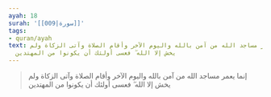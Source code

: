 ```yaml
---
ayah: 18
surah: '[[009|سورة]]'
tags:
- quran/ayah
text: إنما يعمر مساجد الله من آمن بالله واليوم الآخر وأقام الصلاة وآتى الزكاة ولم
  يخش إلا الله ۖ فعسى أولئك أن يكونوا من المهتدين
---
```

> إنما يعمر مساجد الله من آمن بالله واليوم الآخر وأقام الصلاة وآتى الزكاة ولم يخش إلا الله ۖ فعسى أولئك أن يكونوا من المهتدين

